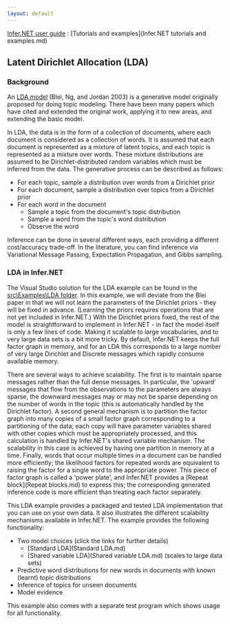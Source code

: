 ```yaml
---
layout: default 
--- 
```

[Infer.NET user guide](index.md) : [Tutorials and examples](Infer.NET tutorials and examples.md)

## Latent Dirichlet Allocation (LDA)

### Background

An [LDA model](http://www.jmlr.org/papers/volume3/blei03a/blei03a.pdf) (Blei, Ng, and Jordan 2003) is a generative model originally proposed for doing topic modeling. There have been many papers which have cited and extended the original work, applying it to new areas, and extending the basic model.

In LDA, the data is in the form of a collection of documents, where each document is considered as a collection of words. It is assumed that each document is represented as a mixture of latent topics, and each topic is represented as a mixture over words. These mixture distributions are assumed to be Dirichlet-distributed random variables which must be inferred from the data. The generative process can be described as follows:

*   For each topic, sample a distribution over words from a Dirichlet prior
*   For each document, sample a distribution over topics from a Dirichlet prior
*   For each word in the document
    *   Sample a topic from the document's topic distribution
    *   Sample a word from the topic's word distribution
    *   Observe the word

Inference can be done in several different ways, each providing a different cost/accuracy trade-off. In the literature, you can find inference via Variational Message Passing, Expectation Propagation, and Gibbs sampling.

### LDA in Infer.NET

The Visual Studio solution for the LDA example can be found in the [src\\Examples\\LDA folder](https://github.com/dotnet/infer/tree/master/src/Examples/LDA). In this example, we will deviate from the Blei paper in that we will not learn the parameters of the Dirichlet priors - they will be fixed in advance. (Learning the priors requires operations that are not yet included in Infer.NET.)  With the Dirichlet priors fixed, the rest of the model is straightforward to implement in Infer.NET - in fact the model itself is only a few lines of code. Making it scalable to large vocabularies, and to very large data sets is a bit more tricky. By default, Infer.NET keeps the full factor graph in memory, and for an LDA this corresponds to a large number of very large Dirichlet and Discrete messages which rapidly consume available memory.

There are several ways to achieve scalability. The first is to maintain sparse messages rather than the full dense messages. In particular, the 'upward' messages that flow from the observations to the parameters are always sparse, the downward messages may or may not be sparse depending on the number of words in the topic (this is automatically handled by the Dirichlet factor). A second general mechanism is to partition the factor graph into many copies of a small factor graph corresponding to a partitioning of the data; each copy will have parameter variables shared with other copies which must be appropriately processed, and this calculation is handled by Infer.NET's shared variable mechanism. The scalability in this case is achieved by having one partition in memory at a time. Finally, words that occur multiple times in a document can be handled more efficiently; the likelihood factors for repeated words are equivalent to raising the factor for a single word to the appropriate power. This piece of factor graph is called a 'power plate', and Infer.NET provides a [Repeat block](Repeat blocks.md) to express this; the corresponding generated inference code is more efficient than treating each factor separately.

This LDA example provides a packaged and tested LDA implementation that you can use on your own data. It also illustrates the different scalability mechanisms available in Infer.NET. The example provides the following functionality:

*   Two model choices (click the links for further details)
    *   [Standard LDA](Standard LDA.md)
    *   [Shared variable LDA](Shared variable LDA.md) (scales to large data sets)
*   Predictive word distributions for new words in documents with known (learnt) topic distributions
*   Inference of topics for unseen documents
*   Model evidence

This example also comes with a separate test program which shows usage for all functionality.